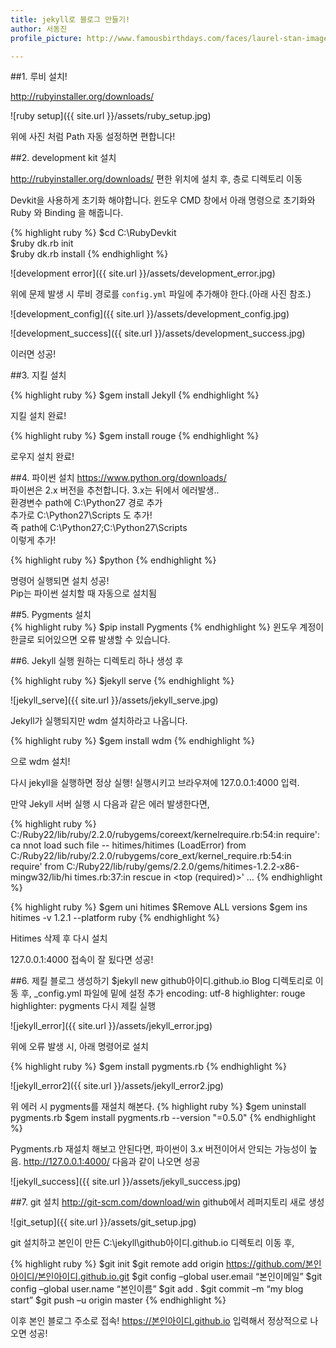```yaml
---
title: jekyll로 블로그 만들기!
author: 서동진
profile_picture: http://www.famousbirthdays.com/faces/laurel-stan-image.jpg

---
```



##1. 루비 설치!

http://rubyinstaller.org/downloads/

![ruby setup]({{ site.url }}/assets/ruby_setup.jpg)

위에 사진 처럼 Path 자동 설정하면 편합니다!



##2. development kit 설치

http://rubyinstaller.org/downloads/
편한 위치에 설치 후, 층로 디렉토리 이동

Devkit을 사용하게 초기화 해야합니다. 윈도우 CMD 창에서 아래 명령으로 초기화와 Ruby 와 Binding 을 해줍니다.

{% highlight ruby %}
$cd C:\RubyDevkit  
$ruby dk.rb init  
$ruby dk.rb install
{% endhighlight %}


![development error]({{ site.url }}/assets/development_error.jpg)


위에 문제 발생 시 루비 경로를 `config.yml` 파일에 추가해야 한다.(아래 사진 참조.)
 

 ![development_config]({{ site.url }}/assets/development_config.jpg)

 ![development_success]({{ site.url }}/assets/development_success.jpg)
 

이러면 성공!



##3. 지킬 설치

{% highlight ruby %}
$gem install Jekyll
{% endhighlight %}

지킬 설치 완료!

{% highlight ruby %}
$gem install rouge
{% endhighlight %}

로우지 설치 완료!


##4. 파이썬 설치
https://www.python.org/downloads/  
파이썬은 2.x 버전을 추천합니다. 3.x는 뒤에서 에러발생..    
환경변수 path에 C:\Python27 경로 추가   
추가로 C:\Python27\Scripts 도 추가!  
즉 path에 C:\Python27;C:\Python27\Scripts  
이렇게 추가!  

{% highlight ruby %}
$python 
{% endhighlight %}


명령어 실행되면 설치 성공!  
Pip는 파이썬 설치할 때 자동으로 설치됨  


##5. Pygments 설치  
{% highlight ruby %}
$pip install Pygments
{% endhighlight %}
윈도우 계정이 한글로 되어있으면 오류 발생할 수 있습니다.  

##6. Jekyll 실행
원하는 디렉토리 하나 생성 후

{% highlight ruby %}
$jekyll serve 
{% endhighlight %}

![jekyll_serve]({{ site.url }}/assets/jekyll_serve.jpg)
 
Jekyll가 실행되지만 wdm 설치하라고 나옵니다.

{% highlight ruby %}
$gem install wdm 
{% endhighlight %}

으로 wdm 설치!

다시 jekyll을 실행하면 정상 실행!
실행시키고 브라우져에 127.0.0.1:4000 입력.

만약 Jekyll 서버 실행 시 다음과 같은 에러 발생한다면,

{% highlight ruby %}
C:/Ruby22/lib/ruby/2.2.0/rubygems/coreext/kernelrequire.rb:54:in require': ca
nnot load such file -- hitimes/hitimes (LoadError)
        from C:/Ruby22/lib/ruby/2.2.0/rubygems/core_ext/kernel_require.rb:54:in
require'
        from C:/Ruby22/lib/ruby/gems/2.2.0/gems/hitimes-1.2.2-x86-mingw32/lib/hi
times.rb:37:in rescue in <top (required)>'
…
{% endhighlight %}


{% highlight ruby %}
$gem uni hitimes
$Remove ALL versions
$gem ins hitimes -v 1.2.1 --platform ruby
{% endhighlight %}

Hitimes 삭제 후 다시 설치

127.0.0.1:4000 접속이 잘 됬다면 성공!



##6. 제킬 블로그 생성하기
$jekyll new github아이디.github.io
Blog 디렉토리로 이동 후, _config.yml 파일에 밑에 설정 추가
encoding: utf-8
highlighter: rouge
highlighter: pygments
다시 제킬 실행
 
![jekyll_error]({{ site.url }}/assets/jekyll_error.jpg)


위에 오류 발생 시, 아래 명령어로 설치

{% highlight ruby %}
$gem install pygments.rb
{% endhighlight %}

![jekyll_error2]({{ site.url }}/assets/jekyll_error2.jpg)

 
위 에러 시 pygments를 재설치 해본다.
{% highlight ruby %}
$gem uninstall pygments.rb
$gem install pygments.rb --version "=0.5.0"
{% endhighlight %}

Pygments.rb 재설치 해보고 안된다면, 파이썬이 3.x 버전이어서 안되는 가능성이 높음.
http://127.0.0.1:4000/
다음과 같이 나오면 성공

![jekyll_success]({{ site.url }}/assets/jekyll_success.jpg)


##7. git 설치
http://git-scm.com/download/win
github에서 레퍼지토리 새로 생성

![git_setup]({{ site.url }}/assets/git_setup.jpg)

git 설치하고 본인이 만든 C:\jekyll\github아이디.github.io 디렉토리 이동 후,

{% highlight ruby %}
$git init
$git remote add origin https://github.com/본인아이디/본인아이디.github.io.git
$git config –global user.email “본인이메일”
$git config –global user.name “본인이름”
$git add .
$git commit –m “my blog start”
$git push –u origin master
{% endhighlight %}

이후 본인 블로그 주소로 접속!
https://본인아이디.github.io 입력해서 정상적으로 나오면 성공!
